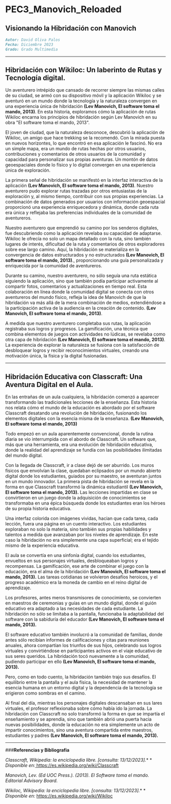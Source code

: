 # PEC3_Manovich_Reloaded


## Visionando la Hibridación con Manovich

``` markdown
Autor: David Oliva Palos
Fecha: Diciembre 2023
Grado: Grado Multimedia 
```

<hr/>

## **Hibridación con Wikiloc: Un laberinto de Rutas y Tecnología digital.** 

Un aventurero intrépido que cansado de recorrer siempre las mismas calles de su ciudad, se armó con su dispositivo móvil y la aplicación Wikiloc y se aventuró en un mundo donde la tecnología y la naturaleza convergen en una experiencia única de hibridación **(Lev Manovich, El software toma el mando, 2013)**. En esta historia, exploramos cómo la aplicación de rutas Wikiloc encarna los principios de hibridación según Lev Manovich en su obra "El software toma el mando, 2013". 

El joven de ciudad, que la naturaleza desconoce, descubrió la aplicación de Wikiloc, un amigo que hace trekking se la recomendó. Con la mirada puesta en nuevos horizontes, lo que encontró en esa aplicación le fascinó. No era un simple mapa, era un mundo de rutas hechas por otros usuarios, contribuciones y comentarios de otros usuarios de la comunidad y capacidad para personalizar sus propias aventuras. Un montón de datos geoespaciales donde lo físico y lo digital convergen en una experiencia única de exploración.

La primera señal de hibridación se manifestó en la interfaz interactiva de la aplicación **(Lev Manovich, El software toma el mando, 2013)**. Nuestro aventurero pudo explorar rutas trazadas por otros entusiastas de la exploración y, al mismo tiempo, contribuir con sus propias experiencias. La combinación de datos generados por usuarios con información geoespacial proporcionó una experiencia enriquecedora y dinámica, donde cada ruta era única y reflejaba las preferencias individuales de la comunidad de aventureros.

Nuestro aventurero que emprendió su camino por los senderos digitales, fue descubriendo como la aplicación revelaba su capacidad de adaptarse. Wikiloc le ofrecía no solo un mapa detallado con la ruta, sino también lugares de interés, dificultad de la ruta y comentarios de otros exploradores sobre ese largo camino. Aquí, la hibridación se materializa en la convergencia de datos estructurados y no estructurados **(Lev Manovich, El software toma el mando, 2013)**., proporcionando una guía personalizada y enriquecida por la comunidad de aventureros.

Durante su camino, nuestro aventurero, no sólo seguía una ruta estática siguiendo la aplicación, sino que también podía participar activamente al compartir fotos, comentarios y actualizaciones en tiempo real. Esta colaboración en línea donde la comunidad digital se conecta con otros aventureros del mundo físico, refleja la idea de Manovich de que la hibridación va más allá de la mera combinación de medios, extendiéndose a la participación activa de la audiencia en la creación de contenido. **(Lev Manovich, El software toma el mando, 2013)**.

A medida que nuestro aventurero completaba sus rutas, la aplicación registraba sus logros y progresos. La gamificación, una técnica que combina elementos de juegos con actividades no lúdicas, se revelaba como otra capa de hibridación **(Lev Manovich, El software toma el mando, 2013)**. La experiencia de explorar la naturaleza se fusiona con la satisfacción de desbloquear logros y recibir reconocimientos virtuales, creando una motivación única, la física y la digital fusionadas.

<hr/>

## **Hibridación Educativa con Classcraft: Una Aventura Digital en el Aula.**

En las entrañas de un aula cualquiera, la hibridación comenzó a aparecer transformando las tradicionales lecciones de la enseñanza. Esta historia nos relata cómo el mundo de la educación es abordado por el software Classcraft desatando una revolución de hibridación, fusionando los elementos digitales con la esencia misma de la enseñanza. **(Lev Manovich, El software toma el mando, 2013)**

Todo empezó en un aula aparentemente convencional, donde la rutina diaria se vio interrumpida con el abordo de Classcraft. Un software que, más que una herramienta, era una evolución de hibridación educativa, donde la realidad del aprendizaje se fundía con las posibilidades ilimitadas del mundo digital.

Con la llegada de Classcraft, ir a clase dejó de ser aburrido. Los muros físicos que envolvían la clase, quedaban eclipsados por un mundo abierto digital donde los estudiantes, guiados por su maestro, se aventuran juntos en un mundo innovador. La primera pista de hibridación se revela en la forma en que Classcraft transformó la dinámica estudiantil **(Lev Manovich, El software toma el mando, 2013).** Las lecciones impartidas en clase se convirtieron en un juego donde la adquisición de conocimientos se transformaba en una épica búsqueda donde los estudiantes eran los héroes de su propia historia educativa.

Una interfaz colorida con imágenes vividas, hacian que cada tarea, cada lección, fuera una página en un cuento interactivo. Los estudiantes exploraban no solo la materia, sino también sus propias habilidades y talentos a medida que avanzaban por los niveles de aprendizaje. En este caso la hibridación no era simplemente una capa superficial; era el tejido mismo de la experiencia educativa.

El aula se convertía en una sinfonía digital, cuando los estudiantes, envueltos en sus personajes virtuales, desbloqueaban logros y recompensas. La gamificación, ese arte de combinar el juego con la educación, era el alma de la hibridación **(Lev Manovich, El software toma el mando, 2013).**  Las tareas cotidianas se volvieron desafíos heroicos, y el progreso académico era la moneda de cambio en el reino digital de aprendizaje.

Los profesores, antes meros transmisores de conocimiento, se convierten en maestros de ceremonias y guías en un mundo digital, donde el guión educativo era adaptado a las necesidades de cada estudiante. La hibridación no sólo se limitaba a la pantalla, funcionaba la adaptabilidad del software con la sabiduría del educador **(Lev Manovich, El software toma el mando, 2013).** 

El software educativo también involucró a la comunidad de familias, donde antes sólo recibían informes de calificaciones y citas para reuniones anuales, ahora compartían los triunfos de sus hijos, celebrando sus logros virtuales y convirtiéndose en participantes activos en el viaje educativo de sus seres queridos. La hibridación tocó nuevamente a la comunidad, pudiendo participar en ello **(Lev Manovich, El software toma el mando, 2013).** 

Pero, como en todo cuento, la hibridación también trajo sus desafíos. El equilibrio entre la pantalla y el aula física, la necesidad de mantener la esencia humana en un entorno digital y la dependencia de la tecnología se erigieron como sombras en el camino.

Al final del día, mientras los personajes digitales descansaban en sus lares virtuales, el profesor reflexionaba sobre cómo había ido la jornada. La hibridación con Classcraft no solo transformó la forma en que se impartía el enseñamiento y se aprendía, sino que también abrió una puerta hacia nuevas posibilidades, donde la educación no era simplemente un acto de impartir conocimientos, sino una aventura compartida entre maestros, estudiantes y padres **(Lev Manovich, El software toma el mando, 2013).**

<hr/>

###**Referencias y Bibliografia**

*Classcraft, Wikipedia: la enciclopedia libre. [consulta: 13/12/2023].**
\* *Disponible en:*[ ](https://es.wikipedia.org/wiki/Disco_compacto)https://es.wikipedia.org/wiki/Classcraft

*Manovich, Lev. (Ed UOC Press.). (2013). El Software toma el mando. Editorial Advisory Board.*

*Wikiloc, Wikipedia: la enciclopedia libre. [consulta: 13/12/2023].**
\* *Disponible en:* https://es.wikipedia.org/wiki/Wikiloc
